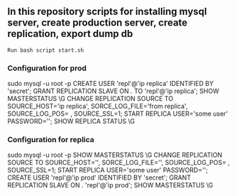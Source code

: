 
## In this repository scripts for installing mysql server, create production server, create replication, export dump db

    Run bash script start.sh


### Configuration for prod

sudo mysql -u root -p
CREATE USER 'repl'@'ip replica' IDENTIFIED BY 'secret';
GRANT REPLICATION SLAVE ON *.* TO 'repl'@'ip replica';
SHOW MASTERSTATUS \G
CHANGE REPLICATION SOURCE TO SOURCE_HOST='ip replica', SORCE_LOG_FILE='from replica', SOURCE_LOG_POS= , SOURCE_SSL=1;
START REPLICA USER='some user' PASSWORD='';
SHOW REPLICA STATUS \G


### Configuration for replica


sudo mysql -u root -p
SHOW MASTERSTATUS \G
CHANGE REPLICATION SOURCE TO SOURCE_HOST='', SORCE_LOG_FILE='', SOURCE_LOG_POS= , SOURCE_SSL=1;
START REPLICA USER='some user' PASSWORD='';
CREATE USER 'repl'@'ip prod' IDENTIFIED BY 'secret';
GRANT REPLICATION SLAVE ON *.* 'repl'@'ip prod';
SHOW MASTERSTATUS \G